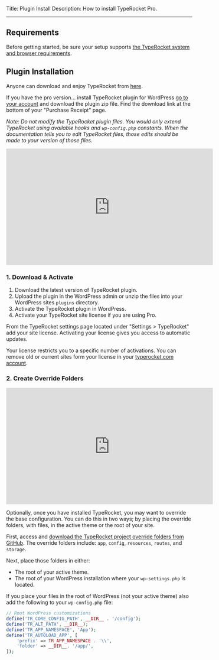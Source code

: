 Title: Plugin Install
Description: How to install TypeRocket Pro.

---

## Requirements

Before getting started, be sure your setup supports [the TypeRocket system and browser requirements](/docs/v5/requirements).

## Plugin Installation

Anyone can download and enjoy TypeRocket from [here](#link-comming-soon).

If you have the pro version... install TypeRocket plugin for WordPress [go to your account](/account/) and download the plugin zip file. Find the download link at the bottom of your "Purchase Receipt" page.

*Note: Do not modify the TypeRocket plugin files. You would only extend TypeRocket using available hooks and `wp-config.php` constants. When the documentation tells you to edit TypeRocket files, those edits should be made to your version of those files.*

<iframe width="560" height="315" src="https://www.youtube.com/embed/-VkAydury5c" frameborder="0" allow="accelerometer; autoplay; encrypted-media; gyroscope; picture-in-picture" allowfullscreen></iframe>

### 1. Download & Activate 

1. Download the latest version of TypeRocket plugin.
2. Upload the plugin in the WordPress admin or unzip the files into your WordPress sites `plugins` directory.
3. Activate the TypeRocket plugin in WordPress.
4. Activate your TypeRocket site license if you are using Pro.

From the TypeRocket settings page located under "Settings > TypeRocket" add your site license. Activating your license gives you access to automatic updates.

Your license restricts you to a specific number of activations. You can remove old or current sites form your license in your [typerocket.com account](https://typerocket.com/account/).

### 2. Create Override Folders

<iframe width="560" height="315" src="https://www.youtube.com/embed/OC97D_kJRaY" frameborder="0" allow="accelerometer; autoplay; encrypted-media; gyroscope; picture-in-picture" allowfullscreen></iframe>

Optionally, once you have installed TypeRocket, you may want to override the base configuration. You can do this in two ways; by placing the override folders, with files, in the active theme or the root of your site.

First, access and [download the TypeRocket project override folders from GitHub](https://github.com/TypeRocket/typerocket). The override folders include: `app`, `config`, `resources`, `routes`, and `storage`.

Next, place those folders in either:

- The root of your active theme. 
- The root of your WordPress installation where your `wp-settings.php` is located.

If you place your files in the root of WordPress (not your active theme) also add the following to your `wp-config.php` file:

```php
// Root WordPress customizations
define('TR_CORE_CONFIG_PATH', __DIR__ . '/config');
define('TR_ALT_PATH', __DIR__);
define('TR_APP_NAMESPACE', 'App');
define('TR_AUTOLOAD_APP', [
    'prefix' => TR_APP_NAMESPACE . '\\',
    'folder' => __DIR__. '/app/',
]);
```
